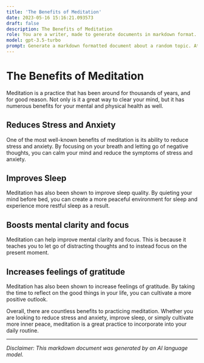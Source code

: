```yaml
---
title: 'The Benefits of Meditation'
date: 2023-05-16 15:16:21.093573
draft: false
description: The Benefits of Meditation
role: You are a writer, made to generate documents in markdown format. It is very important that all of the documents you generate are in valid markdown format.
model: gpt-3.5-turbo
prompt: Generate a markdown formatted document about a random topic. At the bottom, include a disclaimer explaining that the document was generated by you. The first line of the document should be the title. Make sure that the entire document is in proper markdown format, using a mix of various tags to make the document visually appealing.
---
```


# The Benefits of Meditation

Meditation is a practice that has been around for thousands of years, and for good reason. Not only is it a great way to clear your mind, but it has numerous benefits for your mental and physical health as well.

## Reduces Stress and Anxiety

One of the most well-known benefits of meditation is its ability to reduce stress and anxiety. By focusing on your breath and letting go of negative thoughts, you can calm your mind and reduce the symptoms of stress and anxiety.

## Improves Sleep

Meditation has also been shown to improve sleep quality. By quieting your mind before bed, you can create a more peaceful environment for sleep and experience more restful sleep as a result.

## Boosts mental clarity and focus

Meditation can help improve mental clarity and focus. This is because it teaches you to let go of distracting thoughts and to instead focus on the present moment.

## Increases feelings of gratitude

Meditation has also been shown to increase feelings of gratitude. By taking the time to reflect on the good things in your life, you can cultivate a more positive outlook.

Overall, there are countless benefits to practicing meditation. Whether you are looking to reduce stress and anxiety, improve sleep, or simply cultivate more inner peace, meditation is a great practice to incorporate into your daily routine.

---

*Disclaimer: This markdown document was generated by an AI language model.*